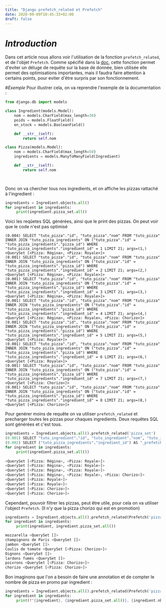 ```yaml
---
title: "Django prefetch_related et Prefetch"
date: 2020-09-09T10:45:33+02:00
draft: false
---
```



# _Introduction_
Dans cet article nous allons voir l'utilisation de la fonction `prefetch_related`, et de l'objet `Prefetch`. Comme spécifié dans la [doc](https://docs.djangoproject.com/fr/3.0/ref/models/querysets/#prefetch-related), cette fonction 
permet d'eviter un déluge de requête sur la base de donnée, bien utilisée elle permet des optimisations importantes, mais il faudra faire attention à certains
points, pour eviter d'être surpris par son fonctionnement.


#_Exemple_
Pour illustrer cela, on va reprendre l'exemple de la documentation :

```python
from django.db import models

class Ingredient(models.Model):
    nom = models.CharField(max_length=30)
    poids = models.FloatField()
    en_stock = models.BooleanField()

    def __str__(self):
        return self.nom

class Pizza(models.Model):
    nom = models.CharField(max_length=50)
    ingredients = models.ManyToManyField(Ingredient)

    def __str__(self):
        return self.nom

    
```

Donc on va chercher tous nos ingredients, et on affiche les pizzas rattaché à l'ingredient :
````python
ingredients = Ingredient.objects.all()
for ingredient in ingredients:
     print(ingredient.pizza_set.all()
````

Voici les reqûetes SQL générées, ainsi que le print des pizzas. On peut voir que le code n'est pas optimisé
```
(0.004) SELECT "tuto_pizza"."id", "tuto_pizza"."nom" FROM "tuto_pizza" INNER JOIN "tuto_pizza_ingredients" ON ("tuto_pizza"."id" = "tuto_pizza_ingredients"."pizza_id") WHERE "tuto_pizza_ingredients"."ingredient_id" = 1 LIMIT 21; args=(1,)
<QuerySet [<Pizza: Régina>, <Pizza: Royale>]>
(0.001) SELECT "tuto_pizza"."id", "tuto_pizza"."nom" FROM "tuto_pizza" INNER JOIN "tuto_pizza_ingredients" ON ("tuto_pizza"."id" = "tuto_pizza_ingredients"."pizza_id") WHERE "tuto_pizza_ingredients"."ingredient_id" = 2 LIMIT 21; args=(2,)
<QuerySet [<Pizza: Régina>, <Pizza: Royale>]>
(0.001) SELECT "tuto_pizza"."id", "tuto_pizza"."nom" FROM "tuto_pizza" INNER JOIN "tuto_pizza_ingredients" ON ("tuto_pizza"."id" = "tuto_pizza_ingredients"."pizza_id") WHERE "tuto_pizza_ingredients"."ingredient_id" = 3 LIMIT 21; args=(3,)
<QuerySet [<Pizza: Régina>, <Pizza: Royale>]>
(0.001) SELECT "tuto_pizza"."id", "tuto_pizza"."nom" FROM "tuto_pizza" INNER JOIN "tuto_pizza_ingredients" ON ("tuto_pizza"."id" = "tuto_pizza_ingredients"."pizza_id") WHERE "tuto_pizza_ingredients"."ingredient_id" = 4 LIMIT 21; args=(4,)
<QuerySet [<Pizza: Régina>, <Pizza: Royale>, <Pizza: Chorizo>]>
(0.001) SELECT "tuto_pizza"."id", "tuto_pizza"."nom" FROM "tuto_pizza" INNER JOIN "tuto_pizza_ingredients" ON ("tuto_pizza"."id" = "tuto_pizza_ingredients"."pizza_id") WHERE "tuto_pizza_ingredients"."ingredient_id" = 5 LIMIT 21; args=(5,)
<QuerySet [<Pizza: Royale>]>
(0.001) SELECT "tuto_pizza"."id", "tuto_pizza"."nom" FROM "tuto_pizza" INNER JOIN "tuto_pizza_ingredients" ON ("tuto_pizza"."id" = "tuto_pizza_ingredients"."pizza_id") WHERE "tuto_pizza_ingredients"."ingredient_id" = 6 LIMIT 21; args=(6,)
<QuerySet [<Pizza: Royale>]>
(0.001) SELECT "tuto_pizza"."id", "tuto_pizza"."nom" FROM "tuto_pizza" INNER JOIN "tuto_pizza_ingredients" ON ("tuto_pizza"."id" = "tuto_pizza_ingredients"."pizza_id") WHERE "tuto_pizza_ingredients"."ingredient_id" = 7 LIMIT 21; args=(7,)
<QuerySet [<Pizza: Chorizo>]>
(0.001) SELECT "tuto_pizza"."id", "tuto_pizza"."nom" FROM "tuto_pizza" INNER JOIN "tuto_pizza_ingredients" ON ("tuto_pizza"."id" = "tuto_pizza_ingredients"."pizza_id") WHERE "tuto_pizza_ingredients"."ingredient_id" = 8 LIMIT 21; args=(8,)
<QuerySet [<Pizza: Chorizo>]>
```



Pour genérer moins de requête on va utiliser `prefetch_related` et precharger toutes les pizzas pour chaques ingredients.
Deux requêtes SQL sont générées et c'est tous.
```python
ingredients = Ingredient.objects.all().prefetch_related('pizza_set')
(0.001) SELECT "tuto_ingredient"."id", "tuto_ingredient"."nom", "tuto_ingredient"."poids", "tuto_ingredient"."en_stock" FROM "tuto_ingredient"; args=()
(0.002) SELECT ("tuto_pizza_ingredients"."ingredient_id") AS "_prefetch_related_val_ingredient_id", "tuto_pizza"."id", "tuto_pizza"."nom" FROM "tuto_pizza" INNER JOIN "tuto_pizza_ingredients" ON ("tuto_pizza"."id" = "tuto_pizza_ingredients"."pizza_id") WHERE "tuto_pizza_ingredients"."ingredient_id" IN (1, 2, 3, 4, 5, 6, 7, 8); args=(1, 2, 3, 4, 5, 6, 7, 8)
for ingredient in ingredients:
     print(ingredient.pizza_set.all())
   
<QuerySet [<Pizza: Régina>, <Pizza: Royale>]>
<QuerySet [<Pizza: Régina>, <Pizza: Royale>]>
<QuerySet [<Pizza: Régina>, <Pizza: Royale>]>
<QuerySet [<Pizza: Régina>, <Pizza: Royale>, <Pizza: Chorizo>]>
<QuerySet [<Pizza: Royale>]>
<QuerySet [<Pizza: Royale>]>
<QuerySet [<Pizza: Chorizo>]>
<QuerySet [<Pizza: Chorizo>]>

```

Cependant, pouvoir filtrer les pizzas, peut être utile, pour cela on va utiliser l'object `Prefetch`. (Il n'y que la pizza chorizo qui est en promotion)
````python
ingredients = Ingredient.objects.all().prefetch_related(Prefetch('pizza_set', queryset=Pizza.objects.filter(promotion=True)))
for ingredient in ingredients:
     print(ingredient, ingredient.pizza_set.all())

mozzarella <QuerySet []>
champignons de Paris <QuerySet []>
jambon <QuerySet []>
Coulis de tomate <QuerySet [<Pizza: Chorizo>]>
Oignons <QuerySet []>
lardons fumés <QuerySet []>
poivrons <QuerySet [<Pizza: Chorizo>]>
chorizo <QuerySet [<Pizza: Chorizo>]>
````

Bon imaginons que l'on a besoin de faire une annotation et de compter le nombre de pizza en promo par ingredient :

````python
ingredients = Ingredient.objects.all().prefetch_related(Prefetch('pizza_set', queryset=Pizza.objects.filter(promotion=True))).annotate(nb_promo=Count('pizza'))
for ingredient in ingredients:
     print(f"{ingredient}, {ingredient.pizza_set.all()}, {ingredient.nb_promo}")
````
